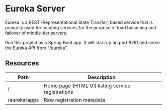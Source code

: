 # Eureka Server

Eureka is a REST (Representational State Transfer) based service that is primarily used for locating services for the purpose of load balancing and failover of middle-tier servers.

Run this project as a Spring Boot app. It will start up on port 8761 and serve the Eureka API from "/eureka".

## Resources

| Path             | Description  |
|------------------|--------------|
| /                        | Home page (HTML UI) listing service registrations          |
| /eureka/apps         | Raw registration metadata |